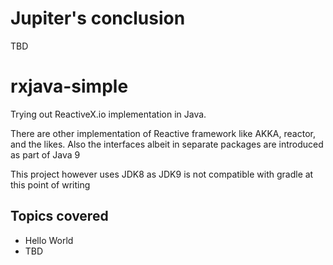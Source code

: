 # Jupiter's conclusion
TBD

# rxjava-simple
Trying out ReactiveX.io implementation in Java.

There are other implementation of Reactive framework like AKKA, reactor, and the likes. Also the interfaces albeit in separate packages are introduced as part of Java 9

This project however uses JDK8 as JDK9 is not compatible with gradle at this point of writing




## Topics covered
* Hello World
* TBD